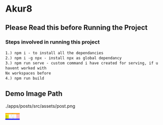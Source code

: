 # Akur8
## Please Read this before Running the Project

### Steps involved in running this project
    1.) npm i - to install all the dependancies
    2.) npm i -g npx - install npx as global dependancy
    3.) npm run serve - custom command i have created for serving, if u havent worked with
    Nx workspaces before
    4.) npm run build

## Demo Image Path
./apps/posts/src/assets/post.png
    
    

<a alt="Post" href="./apps/posts/src/assets/post.png" target="_blank" ><img src="./apps/posts/src/assets/post.png" width="45"></a>
